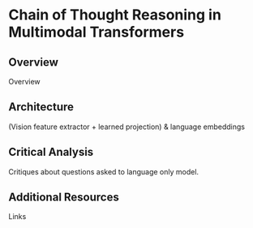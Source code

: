 # Chain of Thought Reasoning in Multimodal Transformers

## Overview
Overview

## Architecture
(Vision feature extractor + learned projection) & language embeddings

## Critical Analysis
Critiques about questions asked to language only model.

## Additional Resources
Links
